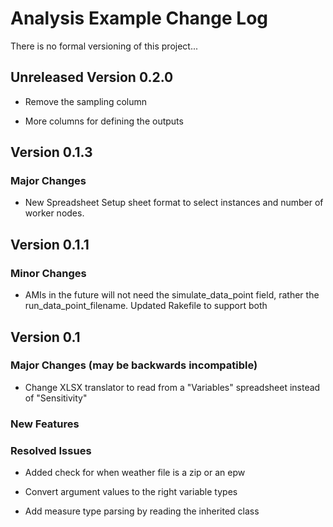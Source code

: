 Analysis Example Change Log
==================================

There is no formal versioning of this project...

Unreleased Version 0.2.0
------------------------

* Remove the sampling column

* More columns for defining the outputs

Version 0.1.3
------------

### Major Changes

* New Spreadsheet Setup sheet format to select instances and number of worker nodes. 

Version 0.1.1
-----------

### Minor Changes

* AMIs in the future will not need the simulate_data_point field, rather the run_data_point_filename. Updated Rakefile to support both

Version 0.1
-------------

### Major Changes (may be backwards incompatible)

* Change XLSX translator to read from a "Variables" spreadsheet instead of "Sensitivity"

### New Features

### Resolved Issues

* Added check for when weather file is a zip or an epw

* Convert argument values to the right variable types

* Add measure type parsing by reading the inherited class
